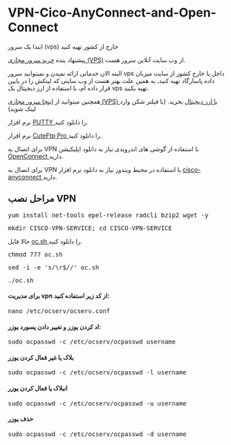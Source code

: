 # VPN-Cico-AnyConnect-and-Open-Connect
ابتدا یک سرور (vps) خارج از کشور تهیه کنید

پیشنهاد بنده <a href="https://my.onlineserver.ir/aff.php?aff=414" target="_blank">خرید سرور مجازی (VPS)</a>  از وب سایت آنلاین سرور هست.

البته الان خدماتی ارائه نمیدن و نمیتوانید سرور vps داخل یا خارج کشور از سایت میزبان داده پاسارگاد تهیه کنید،
به همین علت بهتر هست از وب سایتی که لینکش را در پایین قرار داده ام، با استفاده از ارز دیجیتال یک vps تهیه بکنید.

همچنین میتوانید از <a href="https://support.cloudzy.com/aff.php?aff=1557" target="_blank">اینجا سرور مجازی  (VPS) با ارز دیجیتال</a> بخرید. (با فیلتر شکن وارد لینک شوید)

 نرم افزار <a href="https://uploadb.me/direct/cjlbd3c6vuwm/CC_%208.0l.rar.html" target="_blank"> PUTTY </a> را دانلود کنید.

نرم افزار <a href="https://uploadb.me/direct/yprmehaqebgp/cis co-anyconnect.rar.html" target="_blank"> CuteFtp Pro </a> را دانلود کنید.

 برای اتصال به VPN با استفاده از گوشی های اندرویدی نیاز به دانلود اپلیکیشن <a href="https://uploadb.me/direct/moe8bmhz3weo/OpenConnect.rar.html" target="_blank"> OpenConnect </a> دارید.

برای اتصال به VPN با استفاده در محیط ویندوز نیاز به دانلود نرم افزار <a href="https://uploadb.me/direct/yprmehaqebgp/cisco-anyconnect.rar.html" target="_blank"> cisco-anyconnect </a> دارید.

<h2>مراحل نصب VPN</h2>

<pre>yum install net-tools epel-release radcli bzip2 wget -y</pre>

<pre>mkdir CISCO-VPN-SERVICE; cd CISCO-VPN-SERVICE</pre>

حالا فایل <a href="https://uploadb.me/direct/plxcu80tee8u/oc.sh.html" target="_blank"> oc.sh </a> را دانلود کنید.

<pre>chmod 777 oc.sh</pre>

<pre>sed -i -e 's/\r$//' oc.sh</pre>

<pre>./oc.sh</pre>

<h4>برای مدیریت vpn از کد زیر استفاده کنید:</h4> 

<pre>nano /etc/ocserv/ocserv.conf</pre>

<h4>اد کردن یوزر و تغییر دادن پسورد یوزر:</h4>

<pre>sudo ocpasswd -c /etc/ocserv/ocpasswd username</pre>

<h4>بلاک یا غیر فعال کردن یوزر</h4>

<pre>sudo ocpasswd -c /etc/ocserv/ocpasswd -l username</pre>

<h4>انبلاک یا فعال کردن یوزر</h4>

<pre>sudo ocpasswd -c /etc/ocserv/ocpasswd -u username</pre>

<h4>حذف یوزر</h4>

<pre>sudo ocpasswd -c /etc/ocserv/ocpasswd -d username</pre>
